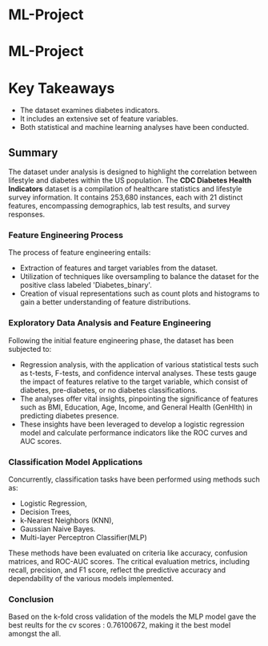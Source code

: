 # ML-Project
# ML-Project

# Key Takeaways

- The dataset examines diabetes indicators.
- It includes an extensive set of feature variables.
- Both statistical and machine learning analyses have been conducted.

## Summary

The dataset under analysis is designed to highlight the correlation between lifestyle and diabetes within the US population. The **CDC Diabetes Health Indicators** dataset is a compilation of healthcare statistics and lifestyle survey information. It contains 253,680 instances, each with 21 distinct features, encompassing demographics, lab test results, and survey responses.

### Feature Engineering Process

The process of feature engineering entails:

- Extraction of features and target variables from the dataset.
- Utilization of techniques like oversampling to balance the dataset for the positive class labeled 'Diabetes_binary'.
- Creation of visual representations such as count plots and histograms to gain a better understanding of feature distributions.

### Exploratory Data Analysis and Feature Engineering

Following the initial feature engineering phase, the dataset has been subjected to:

- Regression analysis, with the application of various statistical tests such as t-tests, F-tests, and confidence interval analyses. These tests gauge the impact of features relative to the target variable, which consist of diabetes, pre-diabetes, or no diabetes classifications.
- The analyses offer vital insights, pinpointing the significance of features such as BMI, Education, Age, Income, and General Health (GenHlth) in predicting diabetes presence.
- These insights have been leveraged to develop a logistic regression model and calculate performance indicators like the ROC curves and AUC scores.

### Classification Model Applications

Concurrently, classification tasks have been performed using methods such as:

- Logistic Regression,
- Decision Trees, 
- k-Nearest Neighbors (KNN),
- Gaussian Naive Bayes.
- Multi-layer Perceptron Classifier(MLP)

These methods have been evaluated on criteria like accuracy, confusion matrices, and ROC-AUC scores. The critical evaluation metrics, including recall, precision, and F1 score, reflect the predictive accuracy and dependability of the various models implemented.

### Conclusion 
 Based on the k-fold cross validation of the models the MLP model gave the best reults for the cv scores : 0.76100672, making it the best model amongst the all.